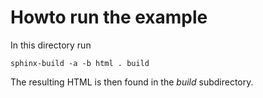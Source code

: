 # Howto run the example

In this directory run

```{bash}
sphinx-build -a -b html . build 
```

The resulting HTML is then found in the *build* subdirectory.

